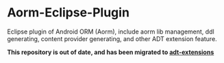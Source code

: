 # Aorm-Eclipse-Plugin
Eclipse plugin of Android ORM (Aorm), include aorm lib management, ddl generating, content provider generating, and other ADT extension feature.

**This repository is out of date, and has been migrated to [adt-extensions](https://github.com/Jamling/adt-extensions)**
